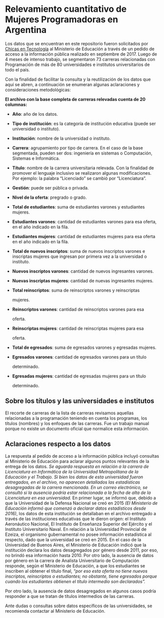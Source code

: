 # Relevamiento cuantitativo de Mujeres Programadoras en Argentina 


Los datos que se encuentran en este repositorio fueron solicitados por [Chicas en Tecnología](https://www.chicasentecnologia.org/) al Ministerio de Educación a través de un pedido de acceso a la información pública realizado en septiembre de 2017. Luego de 4 meses de intenso trabajo, se segmentaron 73 carreras relacionadas con Programación de más de 80 universidades e institutos universitarios de todo el país.

  

Con la finalidad de facilitar la consulta y la reutilización de los datos que aquí se abren, a continuación se enumeran algunas aclaraciones y consideraciones metodológicas:

  

**El archivo con la base completa de carreras relevadas cuenta de 20 columnas:**
    

  

 - **Año**: año de los datos.

  

 - **Tipo de institución**: es la categoría de institución educativa (puede
   ser universidad o instituto).

  

 - **Institución**: nombre de la universidad o instituto.

  

 - **Carrera**: agrupamiento por tipo de carrera. En el caso de la base
   segmentada, pueden ser dos: ingeniería en sistemas o Computación,
   Sistemas e Informática.

  

 - **Título**: nombre de la carrera universitaria relevada. Con la finalidad
   de promover el lenguaje inclusivo se realizaron algunas
   modificaciones. Por ejemplo: la palabra “Licenciado” se cambió por
   “Licenciatura”.

  

 - **Gestión**: puede ser pública o privada.

  

 - **Nivel de la oferta**: pregrado o grado.

  

 - **Total de estudiantes**: suma de estudiantes varones y estudiantes
   mujeres.

  

 - **Estudiantes varones**: cantidad de estudiantes varones para esa oferta,
   en el año indicado en la fila.

  

 - **Estudiantes mujeres**: cantidad de estudiantes mujeres para esa oferta
   en el año indicado en la fila.
   
     
   
 - **Total de nuevos inscriptos**: suma de nuevos inscriptos varones e    inscriptas mujeres que ingresan por primera vez a la universidad o   
   instituto.

   
     
   

 - **Nuevos inscriptos varones**: cantidad de nuevos ingresantes varones.

   
     
   

 - **Nuevas inscriptas mujeres**: cantidad de nuevas ingresantes mujeres.

   
     
   

 - **Total reinscriptos**: suma de reinscriptos varones y reinscriptas

   mujeres.
   
     
   

 - **Reinscriptos varones**: cantidad de reinscriptos varones para esa

   oferta.
   
     
   

 - **Reinscriptas mujeres**: cantidad de reinscriptas mujeres para esa

   oferta.
   
     
   

 - **Total de egresados**: suma de egresados varones y egresadas mujeres.

   
     
   

 - **Egresados varones**: cantidad de egresados varones para un título

   determinado.
   
     
   

 - **Egresadas mujeres**: cantidad de egresadas mujeres para un título

   determinado.

  
  

## Sobre los títulos y las universidades e institutos

El recorte de carreras de la lista de carreras revisamos aquellas relacionadas a la programación teniendo en cuenta los programas, los títulos (nombres) y los enfoques de las carreras. Fue un trabajo manual porque no existe un documento oficial que normalice esta información.

  

## Aclaraciones respecto a los datos

  

La respuesta al pedido de acceso a la información pública incluyó consultas al Ministerio de Educación para aclarar algunos puntos relevantes de la entrega de los datos. *Se aguarda respuesta en relación a la carrera de Licenciatura en Informática de la Universidad Metropolitana de la Educación y el Trabajo. Si bien los datos de esta universidad fueron entregados, en el archivo, no aparecen detallados las estadísticas desagregadas de la carrera mencionada. En un correo electrónico, se consultó si la ausencia podría estar relacionada a la fecha de alta de la Licenciatura en esa universidad.* En primer lugar, se informó que, debido a que la Universidad de la Defensa Nacional se creó en 2015 *(El Ministerio de Educación informó que comenzó a declarar datos estadísticos desde 2016)*, los datos de esta institución se detallaban en el archivo entregado a través de las instituciones educativas que le dieron origen: el Instituto Aeronáutico Nacional, El Instituto de Enseñanza Superior del Ejército y el Instituto Universitario Naval. En relación a la Universidad Provincial de Ezeiza, el organismo gubernamental no posee información estadística al respecto, dado que la universidad se creó en 2015. En el caso de la Universidad de Buenos Aires, el Ministerio de Educación indicó que la institución declara los datos desagregados por género desde 2011, por eso, no brindó esa información hasta 2010. Por otro lado, la ausencia de datos por género en la carrera de Analista Universitario de Computación responde, según el Ministerio de Educación, a que los estudiantes se inscriben al obtener el título final, *“por eso esta oferta no tiene nuevos inscriptos, reinscriptos o estudiantes; no obstante, tiene egresados porque cuando los estudiantes obtienen el título intermedio son declarados”.*

  

Por otro lado, la ausencia de datos desagregados en algunos casos podría responder a que se tratan de títulos intermedios de las carreras.

  

Ante dudas o consultas sobre datos específicos de las universidades, se recomienda contactar al Ministerio de Educación.
